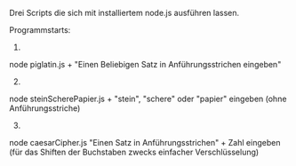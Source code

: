 Drei Scripts die sich mit installiertem node.js ausführen lassen.

Programmstarts:

1.
node piglatin.js + "Einen Beliebigen Satz in Anführungsstrichen eingeben"

2. 
node steinScherePapier.js + "stein", "schere" oder "papier" eingeben (ohne Anführungsstriche)

3. 
node caesarCipher.js "Einen Satz in Anführungsstrichen" + Zahl eingeben (für das Shiften der Buchstaben zwecks einfacher Verschlüsselung)
